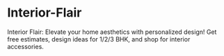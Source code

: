 # Interior-Flair
Interior Flair: Elevate your home aesthetics with personalized design! Get free estimates, design ideas for 1/2/3 BHK, and shop for interior accessories.
